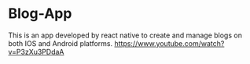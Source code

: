 # Blog-App
This is an app developed by react native to create and manage blogs on both IOS and Android platforms.
https://www.youtube.com/watch?v=P3zXu3PDdaA


